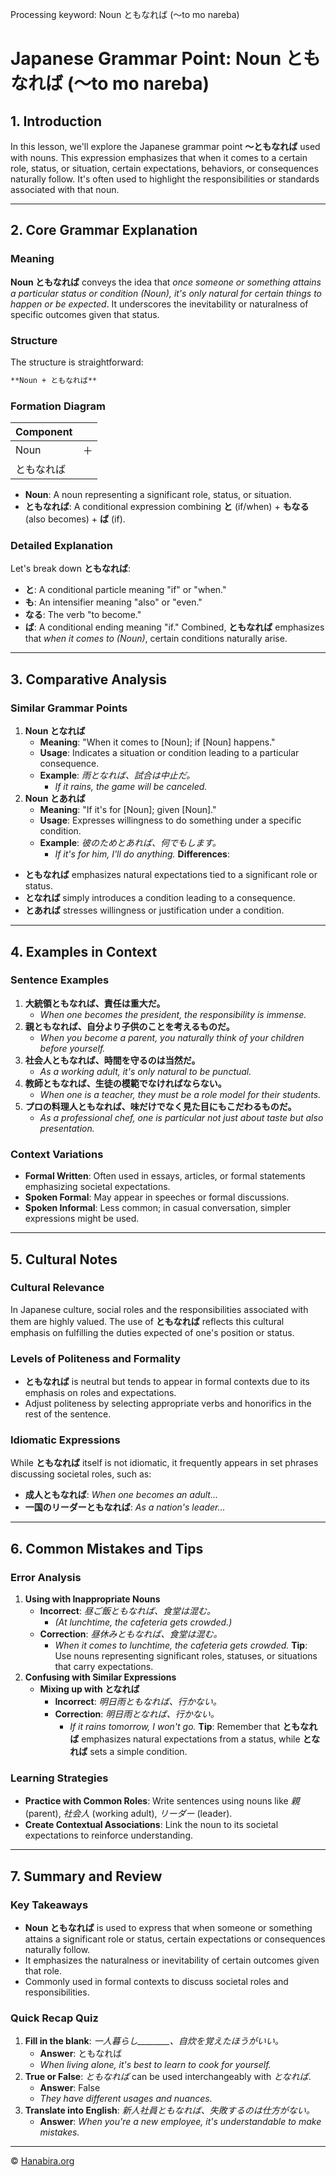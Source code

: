 Processing keyword: Noun ともなれば (〜to mo nareba)
# Japanese Grammar Point: Noun ともなれば (〜to mo nareba)

## 1. Introduction
In this lesson, we'll explore the Japanese grammar point **〜ともなれば** used with nouns. This expression emphasizes that when it comes to a certain role, status, or situation, certain expectations, behaviors, or consequences naturally follow. It's often used to highlight the responsibilities or standards associated with that noun.

---
## 2. Core Grammar Explanation
### Meaning
**Noun ともなれば** conveys the idea that *once someone or something attains a particular status or condition (Noun), it's only natural for certain things to happen or be expected*. It underscores the inevitability or naturalness of specific outcomes given that status.
### Structure
The structure is straightforward:
```markdown
**Noun + ともなれば**
```
### Formation Diagram

| **Component**       |       |
|---------------------|-------|
| Noun                | ＋     |
| ともなれば          |       |

- **Noun**: A noun representing a significant role, status, or situation.
- **ともなれば**: A conditional expression combining **と** (if/when) + **もなる** (also becomes) + **ば** (if).
### Detailed Explanation
Let's break down **ともなれば**:
- **と**: A conditional particle meaning "if" or "when."
- **も**: An intensifier meaning "also" or "even."
- **なる**: The verb "to become."
- **ば**: A conditional ending meaning "if."
Combined, **ともなれば** emphasizes that *when it comes to (Noun)*, certain conditions naturally arise.
---
## 3. Comparative Analysis
### Similar Grammar Points
1. **Noun となれば**
   - **Meaning**: "When it comes to [Noun]; if [Noun] happens."
   - **Usage**: Indicates a situation or condition leading to a particular consequence.
   - **Example**: *雨となれば、試合は中止だ。*
     - *If it rains, the game will be canceled.*
2. **Noun とあれば**
   - **Meaning**: "If it's for [Noun]; given [Noun]."
   - **Usage**: Expresses willingness to do something under a specific condition.
   - **Example**: *彼のためとあれば、何でもします。*
     - *If it's for him, I'll do anything.*
**Differences**:
- **ともなれば** emphasizes natural expectations tied to a significant role or status.
- **となれば** simply introduces a condition leading to a consequence.
- **とあれば** stresses willingness or justification under a condition.
---
## 4. Examples in Context
### Sentence Examples
1. **大統領ともなれば、責任は重大だ。**
   - *When one becomes the president, the responsibility is immense.*
2. **親ともなれば、自分より子供のことを考えるものだ。**
   - *When you become a parent, you naturally think of your children before yourself.*
3. **社会人ともなれば、時間を守るのは当然だ。**
   - *As a working adult, it's only natural to be punctual.*
4. **教師ともなれば、生徒の模範でなければならない。**
   - *When one is a teacher, they must be a role model for their students.*
5. **プロの料理人ともなれば、味だけでなく見た目にもこだわるものだ。**
   - *As a professional chef, one is particular not just about taste but also presentation.*
### Context Variations
- **Formal Written**: Often used in essays, articles, or formal statements emphasizing societal expectations.
- **Spoken Formal**: May appear in speeches or formal discussions.
- **Spoken Informal**: Less common; in casual conversation, simpler expressions might be used.
---
## 5. Cultural Notes
### Cultural Relevance
In Japanese culture, social roles and the responsibilities associated with them are highly valued. The use of **ともなれば** reflects this cultural emphasis on fulfilling the duties expected of one's position or status.
### Levels of Politeness and Formality
- **ともなれば** is neutral but tends to appear in formal contexts due to its emphasis on roles and expectations.
- Adjust politeness by selecting appropriate verbs and honorifics in the rest of the sentence.
### Idiomatic Expressions
While **ともなれば** itself is not idiomatic, it frequently appears in set phrases discussing societal roles, such as:
- **成人ともなれば**: *When one becomes an adult...*
- **一国のリーダーともなれば**: *As a nation's leader...*
---
## 6. Common Mistakes and Tips
### Error Analysis
1. **Using with Inappropriate Nouns**
   - **Incorrect**: *昼ご飯ともなれば、食堂は混む。*
     - *(At lunchtime, the cafeteria gets crowded.)*
   - **Correction**: *昼休みともなれば、食堂は混む。*
     - *When it comes to lunchtime, the cafeteria gets crowded.*
   **Tip**: Use nouns representing significant roles, statuses, or situations that carry expectations.
2. **Confusing with Similar Expressions**
   - **Mixing up with となれば**
     - **Incorrect**: *明日雨ともなれば、行かない。*
     - **Correction**: *明日雨となれば、行かない。*
       - *If it rains tomorrow, I won't go.*
   **Tip**: Remember that **ともなれば** emphasizes natural expectations from a status, while **となれば** sets a simple condition.
### Learning Strategies
- **Practice with Common Roles**: Write sentences using nouns like *親* (parent), *社会人* (working adult), *リーダー* (leader).
- **Create Contextual Associations**: Link the noun to its societal expectations to reinforce understanding.
---
## 7. Summary and Review
### Key Takeaways
- **Noun ともなれば** is used to express that when someone or something attains a significant role or status, certain expectations or consequences naturally follow.
- It emphasizes the naturalness or inevitability of certain outcomes given that role.
- Commonly used in formal contexts to discuss societal roles and responsibilities.
### Quick Recap Quiz
1. **Fill in the blank**: *一人暮らし________、自炊を覚えたほうがいい。*
   - **Answer**: ともなれば
   - *When living alone, it's best to learn to cook for yourself.*
2. **True or False**: *ともなれば* can be used interchangeably with *となれば*.
   - **Answer**: False
   - *They have different usages and nuances.*
3. **Translate into English**: *新人社員ともなれば、失敗するのは仕方がない。*
   - **Answer**: *When you're a new employee, it's understandable to make mistakes.*


---

© [Hanabira.org](https://hanabira.org)
